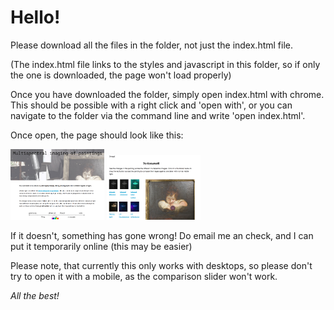 # Hello!

Please download all the files in the folder, not just the index.html file.

(The index.html file links to the styles and javascript in this folder, so if only
the one is downloaded, the page won't load properly)

Once you have downloaded the folder, simply open index.html with chrome.
This should be possible with a right click and 'open with', or you can navigate
to the folder via the command line and write 'open index.html'.

Once open, the page should look like this:

![top o page](/images/top.png)
![bottom](/images/bottom.png)

If it doesn't, something has gone wrong! Do email me an check, and I can put it temporarily
online (this may be easier)


Please note, that currently this only works with desktops, so please don't try to
open it with a mobile, as the comparison slider won't work.

*All the best!*
